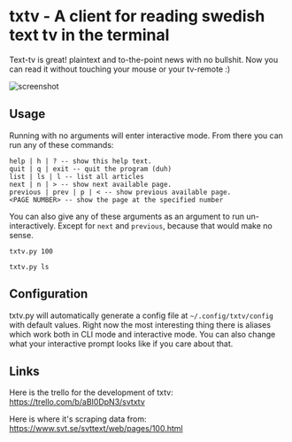 # txtv - A client for reading swedish text tv in the terminal

Text-tv is great! plaintext and to-the-point news with no bullshit.
Now you can read it without touching your mouse or your tv-remote :)

![screenshot](https://raw.githubusercontent.com/voidcase/txtv/master/svtxtv_screenshot.png)

## Usage

Running with no arguments will enter interactive mode.
From there you can run any of these commands:

	help | h | ? -- show this help text.
	quit | q | exit -- quit the program (duh)
	list | ls | l -- list all articles
	next | n | > -- show next available page.
	previous | prev | p | < -- show previous available page.
	<PAGE NUMBER> -- show the page at the specified number

You can also give any of these arguments as an argument to run un-interactively. Except for `next` and `previous`, because that would make no sense.

	txtv.py 100

	txtv.py ls

## Configuration

txtv.py will automatically generate a config file at `~/.config/txtv/config` with default values.
Right now the most interesting thing there is aliases which work both in CLI mode and interactive mode. You can also change what your interactive prompt looks like if you care about that.

## Links

Here is the trello for the development of txtv: https://trello.com/b/aBI0DpN3/svtxtv

Here is where it's scraping data from: https://www.svt.se/svttext/web/pages/100.html
